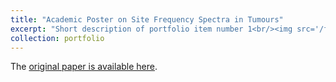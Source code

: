 ```yaml
---
title: "Academic Poster on Site Frequency Spectra in Tumours"
excerpt: "Short description of portfolio item number 1<br/><img src='/files/poster.pdf'>"
collection: portfolio
---
```


The [original paper is available here](https://pubmed.ncbi.nlm.nih.gov/34560155/).